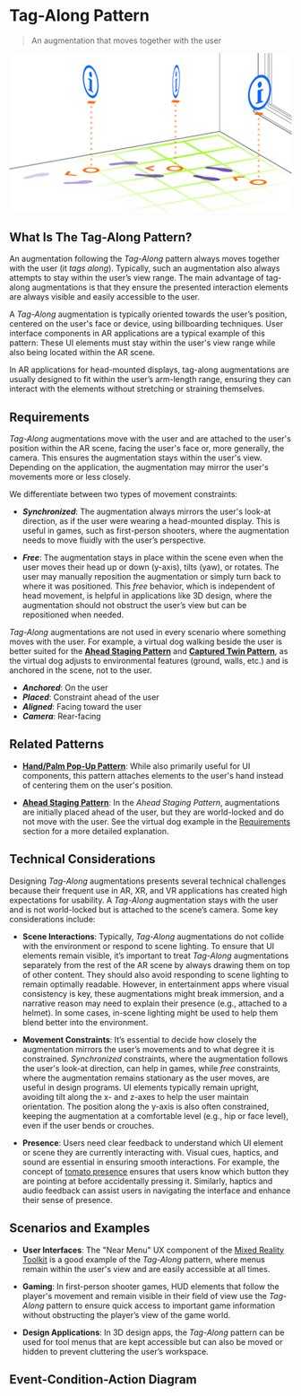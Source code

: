 # Tag-Along Pattern
> An augmentation that moves together with the user

![Tag-Along](images/TagAlong.png)

## What Is The Tag-Along Pattern?

An augmentation following the _Tag-Along_ pattern always moves together with the user (it _tags along_). Typically, such an augmentation also always attempts to stay within the user’s view range. The main advantage of tag-along augmentations is that they ensure the presented interaction elements are always visible and easily accessible to the user.

A _Tag-Along_ augmentation is typically oriented towards the user’s position, centered on the user's face or device, using billboarding techniques. User interface components in AR applications are a typical example of this pattern: These UI elements must stay within the user's view range while also being located within the AR scene.

In AR applications for head-mounted displays, tag-along augmentations are usually designed to fit within the user’s arm-length range, ensuring they can interact with the elements without stretching or straining themselves.

## Requirements

_Tag-Along_ augmentations move with the user and are attached to the user's position within the AR scene, facing the user's face or, more generally, the camera. This ensures the augmentation stays within the user's view. Depending on the application, the augmentation may mirror the user's movements more or less closely.

We differentiate between two types of movement constraints:

- **_Synchronized_**: The augmentation always mirrors the user's look-at direction, as if the user were wearing a head-mounted display. This is useful in games, such as first-person shooters, where the augmentation needs to move fluidly with the user’s perspective.

- **_Free_**: The augmentation stays in place within the scene even when the user moves their head up or down (y-axis), tilts (yaw), or rotates. The user may manually reposition the augmentation or simply turn back to where it was positioned. This _free_ behavior, which is independent of head movement, is helpful in applications like 3D design, where the augmentation should not obstruct the user’s view but can be repositioned when needed.

_Tag-Along_ augmentations are not used in every scenario where something moves with the user. For example, a virtual dog walking beside the user is better suited for the [**Ahead Staging Pattern**](ahead-staging.md) and [**Captured Twin Pattern**](captured-twin.md), as the virtual dog adjusts to environmental features (ground, walls, etc.) and is anchored in the scene, not to the user.

- **_Anchored_**: On the user
- **_Placed_**: Constraint ahead of the user
- **_Aligned_**: Facing toward the user
- **_Camera_**: Rear-facing

## Related Patterns

- [**Hand/Palm Pop-Up Pattern**](hand-palm-popup.md): While also primarily useful for UI components, this pattern attaches elements to the user's hand instead of centering them on the user's position.
  
- [**Ahead Staging Pattern**](ahead-staging.md): In the _Ahead Staging Pattern_, augmentations are initially placed ahead of the user, but they are world-locked and do not move with the user. See the virtual dog example in the [Requirements](#requirements) section for a more detailed explanation.

## Technical Considerations

Designing _Tag-Along_ augmentations presents several technical challenges because their frequent use in AR, XR, and VR applications has created high expectations for usability. A _Tag-Along_ augmentation stays with the user and is not world-locked but is attached to the scene’s camera. Some key considerations include:

- **Scene Interactions**: Typically, _Tag-Along_ augmentations do not collide with the environment or respond to scene lighting. To ensure that UI elements remain visible, it’s important to treat _Tag-Along_ augmentations separately from the rest of the AR scene by always drawing them on top of other content. They should also avoid responding to scene lighting to remain optimally readable. However, in entertainment apps where visual consistency is key, these augmentations might break immersion, and a narrative reason may need to explain their presence (e.g., attached to a helmet). In some cases, in-scene lighting might be used to help them blend better into the environment.

- **Movement Constraints**: It’s essential to decide how closely the augmentation mirrors the user’s movements and to what degree it is constrained. _Synchronized_ constraints, where the augmentation follows the user's look-at direction, can help in games, while _free_ constraints, where the augmentation remains stationary as the user moves, are useful in design programs. UI elements typically remain upright, avoiding tilt along the x- and z-axes to help the user maintain orientation. The position along the y-axis is also often constrained, keeping the augmentation at a comfortable level (e.g., hip or face level), even if the user bends or crouches.

- **Presence**: Users need clear feedback to understand which UI element or scene they are currently interacting with. Visual cues, haptics, and sound are essential in ensuring smooth interactions. For example, the concept of [tomato presence](https://ieeexplore.ieee.org/document/10108763) ensures that users know which button they are pointing at before accidentally pressing it. Similarly, haptics and audio feedback can assist users in navigating the interface and enhance their sense of presence.

## Scenarios and Examples

- **User Interfaces**: The "Near Menu" UX component of the [Mixed Reality Toolkit](https://learn.microsoft.com/windows/mixed-reality/mrtk-unity/mrtk3-overview) is a good example of the _Tag-Along_ pattern, where menus remain within the user's view and are easily accessible at all times.

- **Gaming**: In first-person shooter games, HUD elements that follow the player's movement and remain visible in their field of view use the _Tag-Along_ pattern to ensure quick access to important game information without obstructing the player’s view of the game world.

- **Design Applications**: In 3D design apps, the _Tag-Along_ pattern can be used for tool menus that are kept accessible but can also be moved or hidden to prevent cluttering the user’s workspace.

## Event-Condition-Action Diagram
